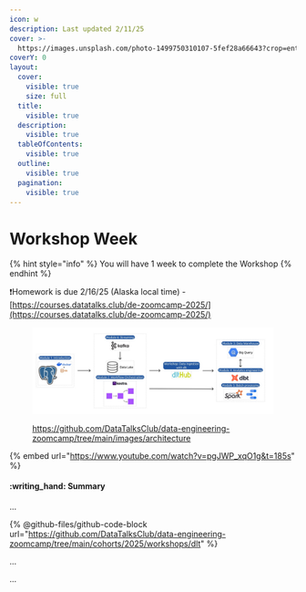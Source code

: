 ```yaml
---
icon: w
description: Last updated 2/11/25
cover: >-
  https://images.unsplash.com/photo-1499750310107-5fef28a66643?crop=entropy&cs=srgb&fm=jpg&ixid=M3wxOTcwMjR8MHwxfHNlYXJjaHwzfHx3b3JraW5nfGVufDB8fHx8MTczODUzODg1MHww&ixlib=rb-4.0.3&q=85
coverY: 0
layout:
  cover:
    visible: true
    size: full
  title:
    visible: true
  description:
    visible: true
  tableOfContents:
    visible: true
  outline:
    visible: true
  pagination:
    visible: true
---
```


# Workshop Week

{% hint style="info" %}
You will have 1 week to complete the Workshop
{% endhint %}

:exclamation:Homework is due 2/16/25 (Alaska local time) -  [https://courses.datatalks.club/de-zoomcamp-2025/](https://courses.datatalks.club/de-zoomcamp-2025/)

<figure><img src="../.gitbook/assets/arch_v4_workshops (1).jpg" alt=""><figcaption><p><a href="https://github.com/DataTalksClub/data-engineering-zoomcamp/tree/main/images/architecture">https://github.com/DataTalksClub/data-engineering-zoomcamp/tree/main/images/architecture</a></p></figcaption></figure>

{% embed url="https://www.youtube.com/watch?v=pgJWP_xqO1g&t=185s" %}

#### :writing\_hand: Summary

...

{% @github-files/github-code-block url="https://github.com/DataTalksClub/data-engineering-zoomcamp/tree/main/cohorts/2025/workshops/dlt" %}

...

...
